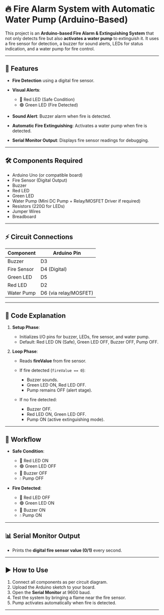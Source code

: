 # 🔥 Fire Alarm System with Automatic Water Pump (Arduino-Based)

This project is an **Arduino-based Fire Alarm & Extinguishing System** that not only detects fire but also **activates a water pump** to extinguish it. It uses a fire sensor for detection, a buzzer for sound alerts, LEDs for status indication, and a water pump for fire control.

---

## 📌 Features

* **Fire Detection** using a digital fire sensor.
* **Visual Alerts**:

  * 🔴 Red LED (Safe Condition)
  * 🟢 Green LED (Fire Detected)
* **Sound Alert**: Buzzer alarm when fire is detected.
* **Automatic Fire Extinguishing**: Activates a water pump when fire is detected.
* **Serial Monitor Output**: Displays fire sensor readings for debugging.

---

## 🛠️ Components Required

* Arduino Uno (or compatible board)
* Fire Sensor (Digital Output)
* Buzzer
* Red LED
* Green LED
* Water Pump (Mini DC Pump + Relay/MOSFET Driver if required)
* Resistors (220Ω for LEDs)
* Jumper Wires
* Breadboard

---

## ⚡ Circuit Connections

| Component   | Arduino Pin           |
| ----------- | --------------------- |
| Buzzer      | D3                    |
| Fire Sensor | D4 (Digital)          |
| Green LED   | D5                    |
| Red LED     | D2                    |
| Water Pump  | D6 (via relay/MOSFET) |

---

## 📜 Code Explanation

1. **Setup Phase**:

   * Initializes I/O pins for buzzer, LEDs, fire sensor, and water pump.
   * Default: Red LED ON (Safe), Green LED OFF, Buzzer OFF, Pump OFF.

2. **Loop Phase**:

   * Reads **fireValue** from fire sensor.
   * If fire detected (`fireValue == 0`):

     * Buzzer sounds.
     * Green LED ON, Red LED OFF.
     * Pump remains OFF (alert stage).
   * If no fire detected:

     * Buzzer OFF.
     * Red LED ON, Green LED OFF.
     * Pump ON (active extinguishing mode).

---

## 🚦 Workflow

* **Safe Condition**:

  * 🔴 Red LED ON
  * 🟢 Green LED OFF
  * 🔕 Buzzer OFF
  * 💧 Pump OFF

* **Fire Detected**:

  * 🔴 Red LED OFF
  * 🟢 Green LED ON
  * 🔔 Buzzer ON
  * 💧 Pump ON

---

## 📊 Serial Monitor Output

* Prints the **digital fire sensor value (0/1)** every second.

---

## ▶️ How to Use

1. Connect all components as per circuit diagram.
2. Upload the Arduino sketch to your board.
3. Open the **Serial Monitor** at 9600 baud.
4. Test the system by bringing a flame near the fire sensor.
5. Pump activates automatically when fire is detected.

---

